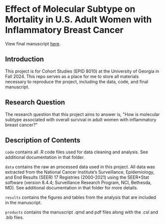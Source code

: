 # Effect of Molecular Subtype on Mortality in U.S. Adult Women with Inflammatory Breast Cancer

View final manuscript [here](https://github.com/murphyhjohn/IBC-subtype-survival/blob/main/products/manuscript/manuscript.pdf).

## Introduction

This project is for Cohort Studies (EPID 8010) at the University of Georgia in Fall 2024. This repo serves as a place for me to store all materials necessary to reproduce the project, including the data, code, and final manuscript.

## Research Question

The research question that this project aims to answer is, "How is molecular subtype associated with overall survival in adult women with inflammatory breast cancer?"

## Description of Contents

`code` contains all .R code files used for data cleaning and analysis. See additional documentation in that folder.

`data` contains the raw an processed data used in this project. All data was extracted from the National Cancer Institute’s Surveillance, Epidemiology, and End Results (SEER) 17 Registries (2000-2021) using the SEER\*Stat software (version 8.4.4; Surveillance Research Program, NCI, Bethesda, MD). See additional documentation in that folder for more details.

`results` contains the figures and tables from the analysis that are included in the manuscript.

`products` contains the manuscript .qmd and pdf files along with the .csl and .bib files.
